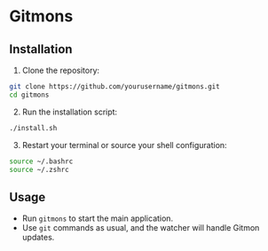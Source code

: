 # Gitmons

## Installation

1. Clone the repository:
```sh
git clone https://github.com/yourusername/gitmons.git
cd gitmons
```

2. Run the installation script:
```sh
./install.sh
```

3. Restart your terminal or source your shell configuration:
```sh
source ~/.bashrc
source ~/.zshrc
```

## Usage

- Run `gitmons` to start the main application.
- Use `git` commands as usual, and the watcher will handle Gitmon updates.